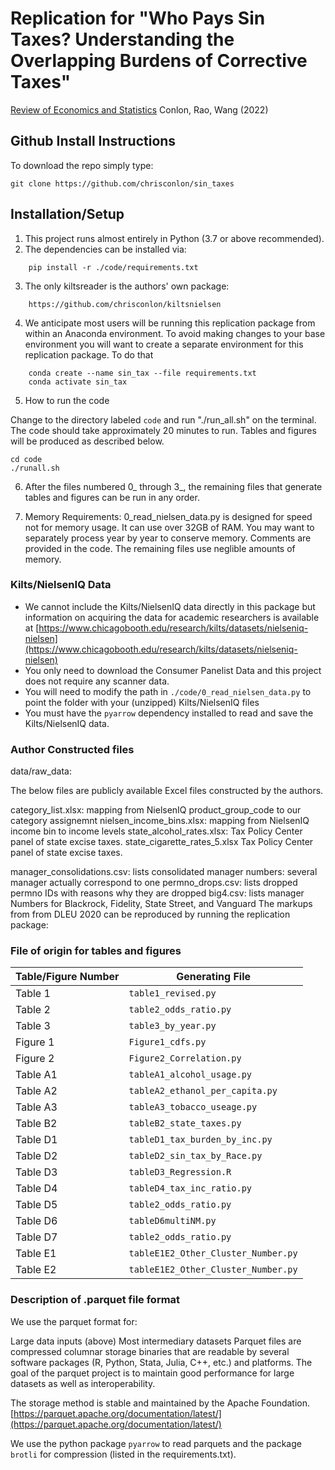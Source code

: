 # Replication for "Who Pays Sin Taxes? Understanding the Overlapping Burdens of Corrective Taxes"
[Review of Economics and Statistics](https://chrisconlon.github.io/site/sin_tax.pdf)  Conlon, Rao, Wang (2022)



## Github Install Instructions
To download the repo simply type:

```
git clone https://github.com/chrisconlon/sin_taxes
```

## Installation/Setup
1. This project runs almost entirely in Python (3.7 or above recommended).
2. The dependencies can be installed via:
```
    pip install -r ./code/requirements.txt
```
3. The only kiltsreader is the authors' own package:
```
    https://github.com/chrisconlon/kiltsnielsen
```

4. We anticipate most users will be running this replication package from within an Anaconda environment. To avoid making changes to your base environment you will want to create a separate environment for this replication package. To do that

```
    conda create --name sin_tax --file requirements.txt
    conda activate sin_tax
```

5. How to run the code

Change to the directory labeled ```code``` and run "./run_all.sh" on the terminal. The code should take approximately 20 minutes to run. Tables and figures will be produced as described below.

    cd code
    ./runall.sh

6. After the files numbered 0\_ through 3\_, the remaining files that generate tables and figures can be run in any order.

7. Memory Requirements: 0_read_nielsen_data.py is designed for speed not for memory usage. It can use over 32GB of RAM. You may want to separately process year by year to conserve memory. Comments are provided in the code. The remaining files use neglible amounts of memory.

### Kilts/NielsenIQ Data
- We cannot include the Kilts/NielsenIQ data directly in this package but information on acquiring the data for academic researchers is available at [https://www.chicagobooth.edu/research/kilts/datasets/nielseniq-nielsen](https://www.chicagobooth.edu/research/kilts/datasets/nielseniq-nielsen)
- You only need to download the Consumer Panelist Data and this project does not require any scanner data.
- You will need to modify the path in ```./code/0_read_nielsen_data.py``` to point the folder with your (unzipped) Kilts/NielsenIQ files
- You must have the ```pyarrow``` dependency installed to read and save the Kilts/NielsenIQ data.



### Author Constructed files

data/raw_data:

The below files are publicly available Excel files constructed by the authors. 

category_list.xlsx:  mapping from NielsenIQ product_group_code to our category assignemnt
nielsen_income_bins.xlsx: mapping from NielsenIQ income bin to income levels
state_alcohol_rates.xlsx: Tax Policy Center panel of state excise taxes.
state_cigarette_rates_5.xlsx Tax Policy Center panel of state excise taxes.

manager_consolidations.csv: lists consolidated manager numbers: several manager actually correspond to one
permno_drops.csv: lists dropped permno IDs with reasons why they are dropped
big4.csv: lists manager Numbers for Blackrock, Fidelity, State Street, and Vanguard
The markups from from DLEU 2020 can be reproduced by running the replication package:


### File of origin for tables and figures

| Table/Figure Number   | Generating File           |
| --- |---|
| Table 1       | ```table1_revised.py```            |
| Table 2       | ```table2_odds_ratio.py```        |
| Table 3       | ```table3_by_year.py```         |
| Figure 1      | ```Figure1_cdfs.py```     |
| Figure 2      | ```Figure2_Correlation.py```      |
| Table A1     | ```tableA1_alcohol_usage.py```      |
| Table A2     | ```tableA2_ethanol_per_capita.py```    |
| Table A3     | ```tableA3_tobacco_useage.py```  |
| Table B2     | ```tableB2_state_taxes.py```     |
| Table D1     | ```tableD1_tax_burden_by_inc.py```     |
| Table D2     | ```tableD2_sin_tax_by_Race.py```      |
| Table D3     | ```tableD3_Regression.R```      |
| Table D4     | ```tableD4_tax_inc_ratio.py```     |
| Table D5       | ```table2_odds_ratio.py```        |
| Table D6     | ```tableD6multiNM.py```     |
| Table D7      | ```table2_odds_ratio.py```        |
| Table E1     | ```tableE1E2_Other_Cluster_Number.py```     |
| Table E2     | ```tableE1E2_Other_Cluster_Number.py```     |




### Description of .parquet file format

We use the parquet format for:

Large data inputs (above)
Most intermediary datasets
Parquet files are compressed columnar storage binaries that are readable by several software packages (R, Python, Stata, Julia, C++, etc.) and platforms. The goal of the parquet project is to maintain good performance for large datasets as well as interoperability.

The storage method is stable and maintained by the Apache Foundation. [https://parquet.apache.org/documentation/latest/](https://parquet.apache.org/documentation/latest/)

We use the python package ```pyarrow``` to read parquets and the package ```brotli``` for compression (listed in the requirements.txt).
